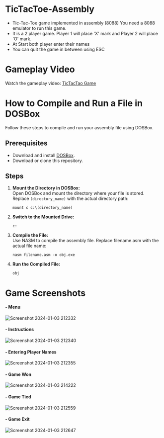 # TicTacToe-Assembly
- Tic-Tac-Toe game implemented in assembly (8088)  You need a 8088 emulator to run this game.
- It is a 2 player game. Player 1 will place 'X' mark and Player 2 will place 'O' mark.
- At Start both player enter their names
- You can quit the game in between using ESC

# Gameplay Video
Watch the gameplay video: [TicTacTao Game](https://github.com/mtaha-23/TicTacToe-Assembly/issues/1#issue-2339549354)

# How to Compile and Run a File in DOSBox
Follow these steps to compile and run your assembly file using DOSBox.
## Prerequisites
- Download and install [DOSBox](https://www.dosbox.com/download.php?main=1).
- Download or clone this repository.
## Steps
1. **Mount the Directory in DOSBox:**<br>
   Open DOSBox and mount the directory where your file is stored. Replace `(directory_name)` with the actual directory path:
   ```
   mount c c:\(directory_name)
2. **Switch to the Mounted Drive:**
   ```
   c:
3. **Compile the File:**<br>
   Use NASM to compile the assembly file. Replace filename.asm with the actual file name:
   ```
   nasm filename.asm -o obj.exe
5. **Run the Compiled File:**
    ```
    obj
# Game Screenshots
#### - Menu <br>
![Screenshot 2024-01-03 212332](https://github.com/mtaha-23/TicTacToe-Assembly/assets/132524394/8ad2e4ca-ec08-40af-bd45-40b391482a37)

#### - Instructions <br>
![Screenshot 2024-01-03 212340](https://github.com/mtaha-23/TicTacToe-Assembly/assets/132524394/83b8d3b7-028f-437d-92db-99ab8da33cc5)

#### - Entering Player Names<br>
![Screenshot 2024-01-03 212355](https://github.com/mtaha-23/TicTacToe-Assembly/assets/132524394/c6635615-265c-4590-bc2e-3d97c7e36747)

#### - Game Won <br>
![Screenshot 2024-01-03 214222](https://github.com/mtaha-23/TicTacToe-Assembly/assets/132524394/5bc03913-6b4b-4cb4-b0e0-51b1cdc6e75d)

#### - Game Tied <br>
![Screenshot 2024-01-03 212559](https://github.com/mtaha-23/TicTacToe-Assembly/assets/132524394/7b03ac45-2b5f-488b-890c-476dc679cd08)

#### - Game Exit <br>
![Screenshot 2024-01-03 212647](https://github.com/mtaha-23/TicTacToe-Assembly/assets/132524394/f2f719b3-4a98-464e-a390-dc86e0f767be)
